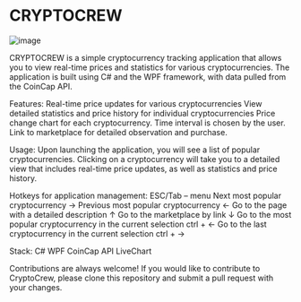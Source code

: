 # CRYPTOCREW

![image](https://user-images.githubusercontent.com/91062667/231395789-afa0652a-b1d8-4dd9-993d-605707d82215.png)


CRYPTOCREW is a simple cryptocurrency tracking application that allows you to view real-time prices and statistics for various cryptocurrencies.
The application is built using C# and the WPF framework, with data pulled from the CoinCap API.

Features:
Real-time price updates for various cryptocurrencies
View detailed statistics and price history for individual cryptocurrencies
Price change chart for each cryptocurrency. Time interval is chosen by the user.
Link to marketplace for detailed observation and purchase.

Usage: Upon launching the application, you will see a list of popular cryptocurrencies. Clicking on a cryptocurrency will take you to a detailed view that includes real-time price updates, as well as statistics and price history.

Hotkeys for application management:
ESC/Tab – menu
Next most popular cryptocurrency            →
Previous most popular cryptocurrency        ←
Go to the page with a detailed description  ↑
Go to the marketplace by link               ↓
Go to the most popular cryptocurrency in the current selection          ctrl + ←
Go to the last cryptocurrency in the current selection                  ctrl + →

Stack:
C#
WPF
CoinCap API
LiveChart

Contributions are always welcome! If you would like to contribute to CryptoCrew, please clone this repository and submit a pull request with your changes.
